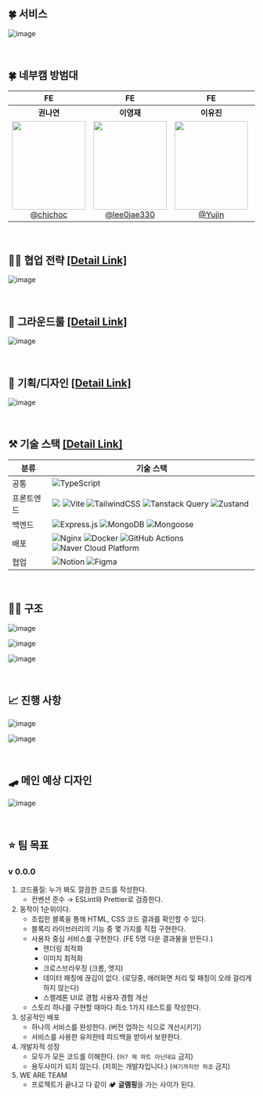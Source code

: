 
## 🍀 서비스
![image](https://github.com/user-attachments/assets/28d77d78-d74f-4ad0-819c-a0f30479ba27)


<br/>


## 🍀 네부캠 방범대

| **FE** | **FE** | **FE** | **FE** | **FE** |
| :------: |  :------: |  :------: |  :------: |  :------: |
| **권나연** | **이영재** | **이유진** | **최경일** | **홍현지** |
| [<img src="https://i.namu.wiki/i/qWyoh8nA_DcTuY4gqcmkFC2k5Sbn8D6yVCVRQHMhJD-eRYtugUDNg6jP-v0VqbnFdCjL4jYrepNXw9ey8ouFAA.webp" height=180 width=150> <br/> @chichoc](https://github.com/chichoc) | [<img src="https://i.namu.wiki/i/4xQD4LBkRRW5MdrFZj6vsSTZsN8kd1q_H4uXLi5D06yVH-u8NFtgCDglmR9e_8D2WFlwV8xn1-m1BWAQy_1Epw.webp" height=180 width=150> <br/> @lee0jae330](https://github.com/lee0jae330) | [<img src="https://i.namu.wiki/i/zfd-NOPP39XJ49BUBLXu8d3SAPsYnpvqYviuQHzSe8FqI6DhYAaHp5Nx30dWi_Q5XGUcbczMfuSp1lOMAN3NvA.webp" height=180 width=150> <br/> @Yujin](https://github.com/Ujaa) | [<img src="https://i.namu.wiki/i/hWLEwQhnjvdoRZQhrgHMKAZjiSVPO5D86_nBD6OCVLHamm0dM7Ssv2KTfYgjJj-V_X3hMsgV-LeIgI7lmbqzhA.webp" height=180 width=150> <br/> @inhachoi](https://github.com/inhachoi) | [<img src="https://i.namu.wiki/i/5Veq9acZq3uqIUMsQbKyf4wjHiuk500_e7LUTtdWvG_2m7Wax-Anb5bFATOMsQReegqabE05_P6Swl9h9vUl3g.webp" height=180 width=150> <br/> @Honghyeonji](https://github.com/Honghyeonji) |


<br />

## 🧙‍♀️ 협업 전략 [[Detail Link]](https://github.com/boostcampwm-2024/web31-boostproject/wiki/Git-%EC%A0%84%EB%9E%B5)
![image](https://github.com/user-attachments/assets/77ba519f-462d-4dc0-b315-b39a8070e3d3)

<br />

## 📌 그라운드룰 [[Detail Link]](https://github.com/boostcampwm-2024/web31-BooLock/wiki/%E2%9B%B3%EA%B7%B8%EB%9D%BC%EC%9A%B4%EB%93%9C-%EB%A3%B0)

![image](https://github.com/user-attachments/assets/13266929-faed-4da6-9d77-3ee02e39c1b2)




<br />

## 🎨 기획/디자인 [[Detail Link]](https://www.figma.com/design/nv2pP4yUPGkdoaie2SHsfR/%EB%94%94%EC%9E%90%EC%9D%B8%EB%B3%B4%EB%93%9C?node-id=187-749&node-type=section&t=LUI7l6jpqnPLsfTc-0)


![image](https://github.com/user-attachments/assets/d94c33aa-04be-45d2-adae-00b715e901f5)



<br />

## ⚒️ 기술 스택 [[Detail Link]](https://github.com/boostcampwm-2024/web31-BooLock/wiki/%EA%B8%B0%EC%88%A0%EC%8A%A4%ED%83%9D)

|분류|기술 스택|
|------|---|
|공통|![TypeScript](https://img.shields.io/badge/typescript-%23007ACC.svg?style=for-the-badge&logo=typescript&logoColor=white)|
|프론트엔드|<img src="https://img.shields.io/badge/react-61DAFB?style=for-the-badge&logo=react&logoColor=black"> ![Vite](https://img.shields.io/badge/vite-%23646CFF.svg?style=for-the-badge&logo=vite&logoColor=white) ![TailwindCSS](https://img.shields.io/badge/tailwindcss-%2338B2AC.svg?style=for-the-badge&logo=tailwind-css&logoColor=white) ![Tanstack Query](https://img.shields.io/badge/-Tanstack%20Query-FF4154?style=for-the-badge&logo=react%20query&logoColor=white) ![Zustand](https://img.shields.io/badge/zustand-946038?style=for-the-badge)|
|백엔드|![Express.js](https://img.shields.io/badge/express.js-%23404d59.svg?style=for-the-badge&logo=express&logoColor=%2361DAFB) ![MongoDB](https://img.shields.io/badge/MongoDB-%234ea94b.svg?style=for-the-badge&logo=mongodb&logoColor=white) ![Mongoose](https://img.shields.io/badge/Mongoose-%234ea94.svg?style=for-the-badge)|
|배포|![Nginx](https://img.shields.io/badge/nginx-%23009639.svg?style=for-the-badge&logo=nginx&logoColor=white) ![Docker](https://img.shields.io/badge/docker-%230db7ed.svg?style=for-the-badge&logo=docker&logoColor=white) ![GitHub Actions](https://img.shields.io/badge/github%20actions-%232671E5.svg?style=for-the-badge&logo=githubactions&logoColor=white) ![Naver Cloud Platform](https://img.shields.io/badge/NAVER%20CLOUD%20PLATFORM-2DB400?style=for-the-badge)|
|협업|![Notion](https://img.shields.io/badge/Notion-%23000000.svg?style=for-the-badge&logo=notion&logoColor=white) ![Figma](https://img.shields.io/badge/figma-%23F24E1E.svg?style=for-the-badge&logo=figma&logoColor=white)|

<br />

## 🧑‍🏫 구조

![image](https://github.com/user-attachments/assets/11f3904e-c0f0-4cf0-a516-f69578740fe5)

![image](https://github.com/user-attachments/assets/b91a3f64-4113-4207-a0b2-142a80c71b4c)

![image](https://github.com/user-attachments/assets/3e90d6f3-cce6-464b-9356-79564532165c)

<br />

## 📈 진행 사항

![image](https://github.com/user-attachments/assets/ab31430b-7f7a-4607-8e19-47b905074c61)


![image](https://github.com/user-attachments/assets/53e3c214-276f-448d-be7b-5ceb4cfa094a)


<br />

## 🛹 메인 예상 디자인

![image](https://github.com/user-attachments/assets/bdf41054-7d7a-448b-ab4a-0e8a01374c5e)


<br />

## ⭐ 팀 목표
### v 0.0.0
1. 코드품질: 누가 봐도 깔끔한 코드를 작성한다.
    - 컨벤션 준수 → ESLint와 Prettier로 검증한다.
2. 동작이 1순위이다.
    - 조립한 블록을 통해 HTML, CSS 코드 결과를 확인할 수 있다.
    - 블록리 라이브러리의 기능 중 몇 가지를 직접 구현한다.
    - 사용자 중심 서비스를 구현한다. (FE 5명 다운 결과물을 만든다.)
        - 렌더링 최적화
        - 이미지 최적화
        - 크로스브라우징 (크롬, 엣지)
        - 데이터 패칭에 끊김이 없다. (로딩중, 에러화면 처리 및 패칭이 오래 걸리게 하지 않는다)
        - 스켈레톤 UI로 경험 사용자 경험 개선
    - 스토리 하나를 구현할 때마다 최소 1가지 테스트를 작성한다.
3. 성공적인 배포
    - 하나의 서비스를 완성한다. (버전 업하는 식으로 개선시키기)
    - 서비스를 사용한 유저한테 피드백을 받아서 보완한다.
4. 개발자적 성장
    - 모두가 모든 코드를 이해한다. (`어? 제 파트 아닌데요` 금지)
    - 용두사미가 되지 않는다. (저희는 개발자입니다.) (`여기까지만 하죠` 금지)
5. WE ARE TEAM 
    - 프로젝트가 끝나고 다 같이 🏕️ **글램핑**을 가는 사이가 된다.

